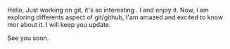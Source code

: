 Hello,
Just working on git, it's so interesting . I and enjoy it.
Now, I am exploring differents aspect of git/github, I'am amazed and excited to know mor about it.
I will keep you update.

See you soon. 
